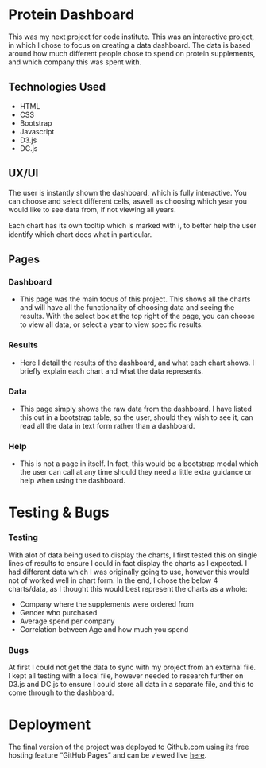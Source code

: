 # Protein Dashboard

This was my next project for code institute. This was an interactive project, in which I chose to focus on creating a data dashboard. The data is based around how much different people chose to spend on protein supplements, and which company this was spent with.

## Technologies Used

* HTML
* CSS
* Bootstrap
* Javascript
* D3.js
* DC.js

## UX/UI

The user is instantly shown the dashboard, which is fully interactive. You can choose and select different cells, aswell as choosing which year you would like to see data from, if not viewing all years.

Each chart has its own tooltip which is marked with :information_source:, to better help the user identify which chart does what in particular.

## Pages

### Dashboard
  * This page was the main focus of this project. This shows all the charts and will have all the functionality of choosing data and seeing the results. With the select box at the top right of the page, you can choose to view all data, or select a year to view specific results.

### Results
  * Here I detail the results of the dashboard, and what each chart shows. I briefly explain each chart and what the data represents.
  
### Data
  * This page simply shows the raw data from the dashboard. I have listed this out in a bootstrap table, so the user, should they wish to see it, can read all the data in text form rather than a dashboard.
  
### Help
  * This is not a page in itself. In fact, this would be a bootstrap modal which the user can call at any time should they need a little extra guidance or help when using the dashboard.
  
# Testing & Bugs

### Testing

With alot of data being used to display the charts, I first tested this on single lines of results to ensure I could in fact display the charts as I expected. I had different data which I was originally going to use, however this would not of worked well in chart form. In the end, I chose the below 4 charts/data, as I thought this would best represent the charts as a whole:
 * Company where the supplements were ordered from
 * Gender who purchased
 * Average spend per company
 * Correlation between Age and how much you spend

### Bugs

At first I could not get the data to sync with my project from an external file. I kept all testing with a local file, however needed to research further on D3.js and DC.js to ensure I could store all data in a separate file, and this to come through to the dashboard.

# Deployment

The final version of the project was deployed to Github.com using its free hosting feature “GitHub Pages” and can be viewed live [here](https://horne-d.github.io/protein_dashboard/).
